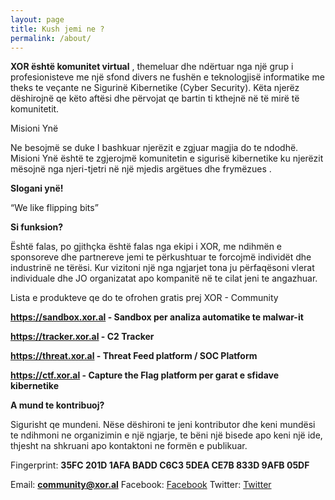 ```yaml
---
layout: page
title: Kush jemi ne ?
permalink: /about/
---
```



**XOR është komunitet virtual** , themeluar dhe ndërtuar nga një grup i profesionisteve me një sfond divers ne fushën e teknologjisë informatike me theks te veçante ne Sigurinë Kibernetike (Cyber Security). Këta njerëz dëshirojnë qe këto aftësi dhe përvojat qe bartin ti kthejnë në të mirë të komunitetit.

Misioni Ynë

Ne besojmë se duke I bashkuar njerëzit e zgjuar magjia do te ndodhë.
Misioni Ynë  është te zgjerojmë komunitetin e sigurisë kibernetike ku njerëzit mësojnë nga njeri-tjetri në një mjedis argëtues dhe frymëzues .

**Slogani ynë!**

“We like flipping bits”

**Si funksion?**

Është falas, po gjithçka është falas nga ekipi i XOR, me ndihmën e sponsoreve dhe partnereve jemi te përkushtuar te forcojmë individët dhe industrinë ne tërësi. Kur vizitoni një nga ngjarjet tona ju përfaqësoni vlerat individuale dhe JO organizatat apo kompanitë në te cilat jeni te angazhuar.


Lista e produkteve qe do te ofrohen gratis prej XOR - Community

**https://sandbox.xor.al - Sandbox per analiza automatike te malwar-it**

**https://tracker.xor.al - C2 Tracker**

**https://threat.xor.al - Threat Feed platform / SOC Platform**

**https://ctf.xor.al - Capture the Flag platform per garat e sfidave kibernetike**


**A mund te kontribuoj?**

Sigurisht qe mundeni. Nëse dëshironi te jeni kontributor dhe keni mundësi te ndihmoni ne organizimin e një ngjarje, te bëni një bisede apo keni një ide, thjesht na shkruani apo kontaktoni ne formën e publikuar.


Fingerprint: **35FC 201D 1AFA BADD C6C3 5DEA CE7B 833D 9AFB 05DF**

Email: **community@xor.al**
Facebook: [Facebook](https://www.fb.com/xorcyber/)
Twitter: [Twitter](https://twitter.com/xorcyber)
